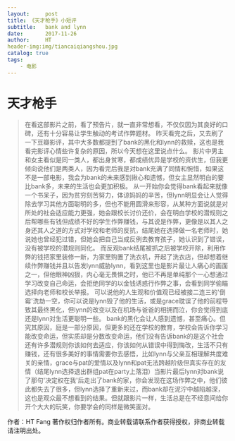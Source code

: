 ```yaml
---
layout:     post                    
title: 《天才枪手》小短评 
subtitle:   bank and lynn
date:       2017-11-26            
author:     HT                     
header-img:img/tiancaiqiangshou.jpg     
catalog: true                       
tags:                               
    - 电影
---
```



# 天才枪手
>在看这部影片之前，看了预告片，就一直非常想看，不仅仅因为其良好的口碑，还有十分容易让学生触动的考试作弊题材。
昨天看完之后，又去刷了一下豆瓣影评，其中大多数都提到了bank的黑化和lynn的救赎，这也是我看完影评心情些许复杂的原因，所以今天想在这里说点什么。
影片中男主和女主看似是同一类人，都出身贫寒，都成绩优异是学校的资优生，但我更倾向说他们是两类人，因为看完后我是对bank充满了同情和惋惜，如果这不是一部电影，我会为bank的未来感到揪心和遗憾，但女主显然明白的要比bank多，未来的生活也会更加积极。
从一开始你会觉得bank看起来就像一个书呆子，因为贫穷刻苦努力，体谅妈妈的辛苦，但lynn明显会让人觉得除去学习其他方面聪明的多，但也不能用圆滑来形容，从某种方面说就是对所处的社会适应能力更强，她会跟校长讨价还价，会在明白学校的潜规则之后帮哪些有钱但成绩不好的学生作弊赚钱，与其说是作弊，更像是以其人之身还其人之道的方式对学校和老师的反抗，结尾她在选择做一名老师时，她说她也曾经犯过错，但她会把自己当成反例去教育孩子，她认识到了错误，没有被学校的潜规则同化。
而反观bank结尾被抓之后被学校开除，利用作弊的钱把家里装修一新，为家里购置了洗衣机，开起了洗衣店，但却想着继续作弊赚钱并且以告发lynn威胁lynn，看到这里也是影片最让人痛心的画面之一，但他眼神凶狠，内心毫无畏惧之时，他已不再是单纯那个一心想通过学习改变自己命运，会拒绝同学的以金钱诱惑行作弊之事，会看到同学偷瞄选择向老师和校长举报。
可以说他的人生观和价值观已经被接二连三的'倒霉'洗劫一空，你可以说是lynn毁了他的生活，或是grace耽误了他的前程导致其最终黑化，但lynn的改变以及在机场与爸爸的相拥而泣，你会觉得到底还是lynn对生活更聪明一些。
bank的黑化会让人感到遗憾，甚至痛心。但究其原因，庭是一部分原因，但更多的还在学校的教育，学校会告诉你学习能改变命运，但实质却是分数改变命运，他们没有告诉bank的是这个社会还有许多潜规则你该如何去适应，你该如何从错误中得到悔改，生活不只有赚钱，还有很多美好的事情需要你去感悟，比如lynn与父亲互相理解共度难关的亲情，grace与pat的爱情以及lynn和pat无法跨越阶级但真实存在的友情（结尾lynn选择退出群组pat在party上落泪）当影片最后lynn对bank说了那句'决定权在我'后走出了bank的家，你会发现在这场作弊之中，他们彼此都失去了很多，但lynn选择了重新来过，而bank却在泥泞中越陷越深，这也是观众最不想看到的结果。但就跟影片一样，生活总是在不经意间给你开个大大的玩笑，你要学会的同样是微笑面对。

作者：HT Fang
著作权归作者所有。商业转载请联系作者获得授权，非商业转载请注明出处。
